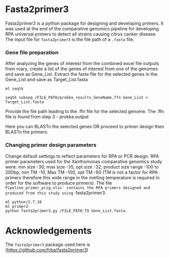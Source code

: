 # Fasta2primer3
Fasta2primer3 is a python package for designing and developing primers. It was used at the end of the comparative genomics pipeline for developing RPA universal primers to detect all strains causing citrus canker disease. The input file for `fasta2primer3` is the file path of a `.fasta` file.

### Gene file preparation
After analyzing the genes of interest from the combined excel file outputs from roary, create a list of the genes of interest from one of the genomes and save as Gene_List.
Extract the fasta file for the selected genes in the Gene_List and save as Target_List.fasta


`ml seqtk`

`seqtk subseq /FILE_PATH/prokka_results_GeneName.ffn Gene_List > Target_List.fasta`

Provide the file path leading to the .ffn file for the selected genome. The .ffn file is found from step 3 - prokka output

Here you can BLASTn the selected genes OR proceed to primer design then BLASTn the primers.

### Changing primer design parameters
Change default settings to reflect parameters for RPA or PCR design. RPA primer parameters used for the Xanthomonas comparative genomics study were: min size -30, max size -35, opt size -32, product size range -100 to 200bp, min TM -10, Max TM -100, opt TM -60 (TM is not a factor for RPA primers therefore this wide range in the melting temperature is required in order for the software to produce primers). The file `Pipeline_primer_prig.xlsx' contains the RPA primers designed and produced from this study using `fasta2primer3.
```
ml python/2.7.18
ml primer3
python fasta2primer3.py /FILE_PATH_TO Gene_List.fasta
```

# Acknowledgements
The `fasta2primer3` package used here is (https://github.com/frba/fasta2primer3)
